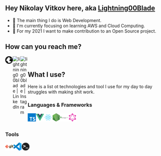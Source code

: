 <!--
  Favorite quote: 'Live for more!' - Eo
--->

## Hey Nikolay Vitkov here, aka [Lightning00Blade][website]

- 👀 The main thing I do is Web Development.
- 🌱 I'm currently focusing on learning AWS and Cloud Computing.
- 🥅 For my 2021 I want to make contribution to an Open Source project.

## How can you reach me?

[<img align="left" alt="lightning00blade.dev" width="24px" src="https://raw.githubusercontent.com/iconic/open-iconic/master/svg/globe.svg" />][website]
[<img align="left" alt="lightning00blade | LinkedIn" width="24px" src="https://cdn.jsdelivr.net/npm/simple-icons@v3/icons/linkedin.svg" />][linkedin]
[<img align="left" alt="lightning00blade | Instagram" width="24px" src="https://cdn.jsdelivr.net/npm/simple-icons@v3/icons/instagram.svg" />][instagram]

<br>

## What I use?

Here is a list ot technologies and tool I use for my day to day struggles with making shit work.

### Languages & Frameworks

<img align="left" alt="TypeScript" width="26px" src="https://raw.githubusercontent.com/github/explore/80688e429a7d4ef2fca1e82350fe8e3517d3494d/topics/typescript/typescript.png" />
<img align="left" alt="Vue" width="26px" src="https://raw.githubusercontent.com/github/explore/80688e429a7d4ef2fca1e82350fe8e3517d3494d/topics/vue/vue.png" />
<img align="left" alt="React" width="26px" src="https://raw.githubusercontent.com/github/explore/80688e429a7d4ef2fca1e82350fe8e3517d3494d/topics/react/react.png" />
<img align="left" alt="Node.js" width="26px" src="https://raw.githubusercontent.com/github/explore/80688e429a7d4ef2fca1e82350fe8e3517d3494d/topics/nodejs/nodejs.png" />
<img align="left" alt="MongoDB" width="26px" src="https://raw.githubusercontent.com/github/explore/80688e429a7d4ef2fca1e82350fe8e3517d3494d/topics/mongodb/mongodb.png" />
<img align="left" alt="GraphQL" width="26px" src="https://raw.githubusercontent.com/github/explore/80688e429a7d4ef2fca1e82350fe8e3517d3494d/topics/graphql/graphql.png" />

<br><br>

### Tools

<img align="left" alt="Git" width="26px" src="https://raw.githubusercontent.com/github/explore/80688e429a7d4ef2fca1e82350fe8e3517d3494d/topics/git/git.png" />
<img align="left" alt="Visual Studio Code" width="26px" src="https://raw.githubusercontent.com/github/explore/80688e429a7d4ef2fca1e82350fe8e3517d3494d/topics/visual-studio-code/visual-studio-code.png" />
<img align="left" alt="Terminal" width="26px" src="https://raw.githubusercontent.com/github/explore/80688e429a7d4ef2fca1e82350fe8e3517d3494d/topics/terminal/terminal.png" />


[website]: https://lightning00blade.dev/
[linkedin]: https://linkedin.com/in/lightning00blade/
[instagram]: https://instagram.com/lightning00blade/